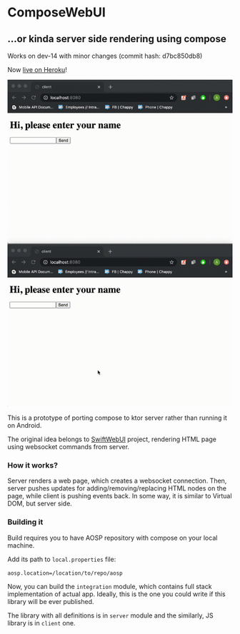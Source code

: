 # ComposeWebUI
## ...or kinda server side rendering using compose

Works on dev-14 with minor changes (commit hash: d7bc850db8)

Now [live on Heroku](https://compose-test-app.herokuapp.com/)!

![demo](images/demo2.gif)

This is a prototype of porting compose to ktor server rather than running it on Android.

The original idea belongs to [SwiftWebUI](https://github.com/SwiftWebUI/SwiftWebUI) project,
rendering HTML page using websocket commands from server.

### How it works?

Server renders a web page, which creates a websocket connection. Then, server pushes updates for 
adding/removing/replacing HTML nodes on the page, while client is pushing events back. 
In some way, it is similar to Virtual DOM, but server side.

### Building it
Build requires you to have AOSP repository with compose on your local machine.

Add its path to `local.properties` file:
```properties
aosp.location=/location/to/repo/aosp
```

Now, you can build the `integration` module, which contains full stack implementation of actual app. Ideally, this is the 
one you could write if this library will be ever published.

The library with all definitions is in `server` module and the similarly, JS library is in `client` one.
